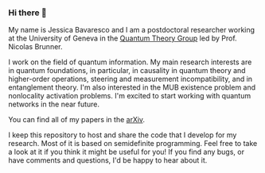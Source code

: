 ### Hi there 👋

My name is Jessica Bavaresco and I am a postdoctoral researcher working at the University of Geneva in the [Quantum Theory Group](https://www.unige.ch/gap/qic/theory/) led by Prof. Nicolas Brunner. 

I work on the field of quantum information. My main research interests are in quantum foundations, in particular, in causality in quantum theory and higher-order operations, steering and measurement incompatibility, and in entanglement theory. I'm also interested in the MUB existence problem and nonlocality activation problems. I'm excited to start working with quantum networks in the near future.  

You can find all of my papers in the [arXiv](http://arxiv.org/a/bavaresco_j_1). 

I keep this repository to host and share the code that I develop for my research. Most of it is based on semidefinite programming. Feel free to take a look at it if you think it might be useful for you! If you find any bugs, or have comments and questions, I'd be happy to hear about it. 

<!--
**jessicabavaresco/jessicabavaresco** is a ✨ _special_ ✨ repository because its `README.md` (this file) appears on your GitHub profile.

Here are some ideas to get you started:

- 🔭 I’m currently working on ...
- 🌱 I’m currently learning ...
- 👯 I’m looking to collaborate on ...
- 🤔 I’m looking for help with ...
- 💬 Ask me about ...
- 📫 How to reach me: ...
- 😄 Pronouns: ...
- ⚡ Fun fact: ...
-->
